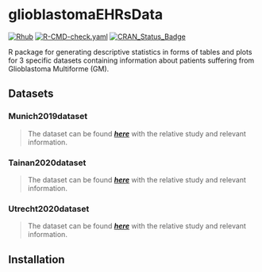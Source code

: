 # glioblastomaEHRsData

<!-- badges: start -->
[![Rhub](https://github.com/Samumar4321/glioblastomaEHRsData/actions/workflows/rhub.yaml/badge.svg)](https://github.com/Samumar4321/glioblastomaEHRsData/actions/workflows/rhub.yaml)
[![R-CMD-check.yaml](https://github.com/Samumar4321/glioblastomaEHRsData/actions/workflows/check-standard.yaml/badge.svg)](https://github.com/Samumar4321/glioblastomaEHRsData/actions/workflows/check-standard.yaml)
[![CRAN_Status_Badge](https://www.r-pkg.org/badges/version/glioblastomaEHRsData)](https://cran.r-project.org/package=glioblastomaEHRsData)
<!-- badges: end -->

R package for generating descriptive statistics in forms of tables and plots for 3 specific datasets containing information about patients suffering from Glioblastoma Multiforme (GM).

## Datasets

### Munich2019dataset

>The dataset can be found **_[here](https://journals.plos.org/plosone/article?id=10.1371/journal.pone.0248612)_** with the relative study and relevant information.

### Tainan2020dataset

>The dataset can be found **_[here](https://journals.plos.org/plosone/article?id=10.1371/journal.pone.0233188)_** with the relative study and relevant information.

### Utrecht2020dataset

>The dataset can be found **_[here](https://journals.plos.org/plosone/article?id=10.1371/journal.pone.0222717)_** with the relative study and relevant information.

## Installation

